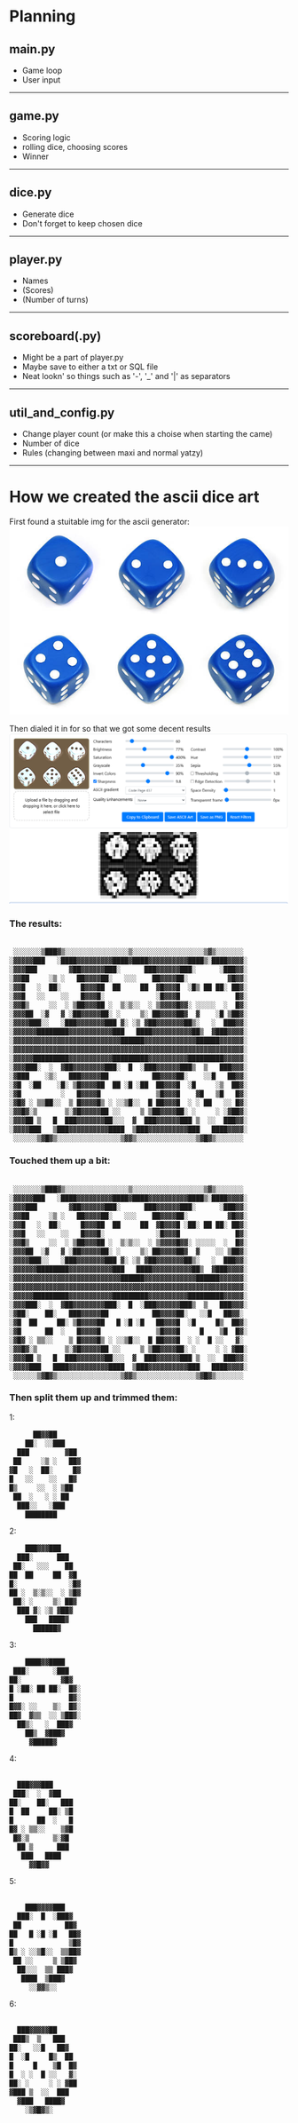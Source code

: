 # Planning
## main.py
* Game loop
* User input
---
## game.py
* Scoring logic
* rolling dice, choosing scores
* Winner
---
## dice.py
* Generate dice
* Don't forget to keep chosen dice
---
## player.py
* Names
* (Scores)
* (Number of turns)
---
## scoreboard(.py)
* Might be a part of player.py
* Maybe save to either a txt or SQL file
* Neat lookn' so things such as '-', '_' and '|' as separators 
---
## util_and_config.py
* Change player count (or make this a choise when starting the came)
* Number of dice
* Rules (changing between maxi and normal yatzy)
---
# How we created the ascii dice art

First found a stuitable img for the ascii generator:
![alt text](./images/istockphoto-172793327-612x612.jpg)

Then dialed it in for so that we got some decent results
![alt text](./images/ascii_generator.png)



### The results:
```

 ░░░░░░░▒███▓▒░░░░░░░░░░░░░░░░▒░░░░░░░░░░░░░░░░░░▒▓▒░░░░░░░ 
░▓▓▓▓▓███   ░████▓▓▓▓▓▓▓▓▓████▓████▓▓▓▓▓▓▓▓▓▓████▒░████▓▓▓▓░ 
░▓▓▓███        ▓██▓▓▓▓▓▓███░      ███▓▓▓▓▓▓███░      ░███▓▓░
░▓▓██     ░▒ ░   ██▓▓▓▓██░   ░░░    ██▓▓▓▓██░          ▓█▓▓░
░▓▓█   ░  ██░     █▓▓▓██  ██     ██  ▓█▓▓▓█  ░█▒ ██ ██░ ██▓░
░▓▓█   ░░    ░░   █▓▓▓█░             ░█▓▓▓█              █▓░
░▓▓█▒     ░░  ░ ▒██▓▓▓██ ░  ▒░▒░░  ░ ▒▓▓▓▓█▓▓░ ░░░░░  ░  █▓░
░▓▓▓██  ░▓   ▓ ░██▓▓▓▓▓██░ ░     ▒░ ██▓▓▓▓██▓  ▓    ░█ ▒██▓░
░▓▓▓▓███░░   ░███▓▓▓▓▓▓▓███ ▓░ ░▒ ▓██▓▓▓▓▓▓▓██▒░   ░  ███▓▓░
░▓▓▓▓▓▓████████▓▓▓▓▓▓▓▓▓▓▓███   ████▓▓▓▓▓▓▓▓▓▓██▒  ▓███▓▓▓▓░
░▓▓▓▓▓▓▓▓▓▓▓▓▓▓▓▓▓▓▓▓▓▓▓▓▓▓▓██████▓▓▓▓▓▓▓▓▓▓▓▓▓██████▓▓▓▓▓▓░
░▓▓▓▓▓▓▓▓▓▓▓▓▓▓▓▓▓▓▓▓▓▓▓▓▓▓▓▓▓▓▓▓▓▓▓▓▓▓▓▓▓▓▓▓▓▓▓▓▓▓▓▓▓▓▓▓▓▓░
░▓▓▓▓▓█████████▓▓▓▓▓▓▓▓▓▓▓█████████▓▓▓▓▓▓▓▓▓▓█████████▓▓▓▓▓░
░▓▓▓███░  ░  ▓██▓▓▓▓▓▓▓▓███░  █  ░███▓▓▓▓▓▓███▒  ▒   ███▓▓▓░
░▓███    ░▒░   ███▓▓▓▓▓██           ██▓▓▓▓██░    ░░█   ██▓▓░
░▓█  ░██    ░█░ ▒█▓▓▓▓██  ██ ░█ ░██  ██▓▓▓█  ░█     ░▒  ██▓░
░▓█          ░   █▓▓▓▓█              ▒█▓▓▓█    ▓█   ▒█   █▓░
░▓█▓ ░ ▒▒██░░  ▒ █▓▓▓▓█▒ ░ ░░▒█░░  █ ██▓▓▓█  ░ ░ ██   ░░ █▓░
░▓▓█▓░▒       ▒░▓█▓▓▓▓▓██ ░░     ▒ ▒██▓▓▓▓██░ ░     ░ ░▓██▓░
░▓▓▓██ ▒   █  ███▓▓▓▓▓▓▓██░░░  ▓  ███▓▓▓▓▓▓███ ▒  ░░  ███▓▓░
░▓▓▓▓███   ▒███▓▓▓▓▓▓▓▓▓▓████  ▒███▓▓▓▓▓▓▓▓▓▓███   ████▓▓▓▓░
 ░░░░░░▒▓█▓▒░░░░░░░░░░░░░░░░▒▓▓▒░░░░░░░░░░░░░░░▒▓█▓▒░░░░░░░ 
```


### Touched them up a bit:
```

 ░░░░░░░▒███▓▒░░░░░░░░░░░░░░░░▒░░░░░░░░░░░░░░░░░░▒▓▒░░░░░░░ 
░▓▓▓▓▓███   ░████▓▓▓▓▓▓▓▓▓████▓████▓▓▓▓▓▓▓▓▓▓████▒░████▓▓▓▓░
░▓▓▓███        ▓██▓▓▓▓▓▓███░      ███▓▓▓▓▓▓███░      ░███▓▓░
░▓▓██     ░▒ ░   ██▓▓▓▓██░   ░░░    ██▓▓▓▓██░          ▓█▓▓░
░▓▓█   ░  ██░     █▓▓▓██  ██     ██  ▓█▓▓▓█ ░██░ ██ ██░ ██▓░
░▓▓█   ░░    ░░   █▓▓▓█░             ░█▓▓▓█              █▓░
░▓▓█▒     ░░  ░ ▒██▓▓▓██ ░  ▒░▒░░  ░ ▒▓▓▓▓█▓▓░ ░░░░░  ░  █▓░
░▓▓▓██  ░▓   ▓ ░██▓▓▓▓▓██░ ░     ▒░ ██▓▓▓▓██▓  ▓    ░░ ▒██▓░
░▓▓▓▓███░░   ░███▓▓▓▓▓▓▓███ ▓░ ░▒ ▓██▓▓▓▓▓▓▓██▒░   ░  ███▓▓░
░▓▓▓▓▓▓████████▓▓▓▓▓▓▓▓▓▓▓███   ████▓▓▓▓▓▓▓▓▓▓██▒  ▓███▓▓▓▓░
░▓▓▓▓▓▓▓▓▓▓▓▓▓▓▓▓▓▓▓▓▓▓▓▓▓▓▓██████▓▓▓▓▓▓▓▓▓▓▓▓▓██████▓▓▓▓▓▓░
░▓▓▓▓▓▓▓▓▓▓▓▓▓▓▓▓▓▓▓▓▓▓▓▓▓▓▓▓▓▓▓▓▓▓▓▓▓▓▓▓▓▓▓▓▓▓▓▓▓▓▓▓▓▓▓▓▓▓░
░▓▓▓▓▓█████████▓▓▓▓▓▓▓▓▓▓▓█████████▓▓▓▓▓▓▓▓▓▓█████████▓▓▓▓▓░
░▓▓▓███░  ░  ▓██▓▓▓▓▓▓▓▓███░  █  ░███▓▓▓▓▓▓███▒  ▒   ███▓▓▓░
░▓██░    ██░   ███▓▓▓▓▓██           ██▓▓▓▓██░   ░░█   ██▓▓░
░▓█  ██     ██░ ▒█▓▓▓▓██   █ ░█ ░█   ██▓▓▓█  ░█     █▒  ██▓░
░▓█      ██  ░   █▓▓▓▓█              ▒█▓▓▓█     █    ▒█  █▓░
░▓█▓ ░ ▒▒░░    ▒ █▓▓▓▓█▒ ░ ░░▒█░░  █ ██▓▓▓█  ░ ░  █ ░░   ▓░
░▓▓█▓░▒       ▒░▓█▓▓▓▓▓██ ░░     ▒ ▒██▓▓▓▓██░ ░     ░ ░ ▓██░
░▓▓▓██ ▒   █  ███▓▓▓▓▓▓▓██░░░  ▓  ███▓▓▓▓▓▓███ ▒  ░░  ███▓▓░
░▓▓▓▓███   ████▓▓▓▓▓▓▓▓▓▓████  ▒███▓▓▓▓▓▓▓▓▓▓███   ████▓▓▓▓░
 ░░░░░░▒▓█▓▒░░░░░░░░░░░░░░░░▒▓▓▒░░░░░░░░░░░░░░░▒▓█▓▒░░░░░░░
```

### Then split them up and trimmed them:
1:
```
      ██▓▓██
    ██░  ░░███ 
  ███         ▓██ 
 ██     ░▒ ░   ██▓
▓█   ░  ██░     █▓
█   ░░    ░░   █▓
█▒     ░░  ░ ▒██    
 ██  ░   ░ ░ ██    
  ███░░   ░███    
    ████████    
``` 

2:
```
    ███▓▓▓███
  ███░      ███
 ██░   ░░░    ██
██  ██     ██  ▓█
█░             ░█▓
██ ░  ▒░▒░░  ░ ▒█▓
 ██░ ░     ▒░ ██▓
  ███ ▓░ ░▒ ▓██▓
    ███   ████▓
      ██████▓
```
3:
```
    ████▓▓████
 ███░      ░███
██░          ▓█▓
█ ░██░ ██ ██░  █▓░
█              █▓░
█▓▓░ ░░    ▒░  █▓░
██▓  ▓▒▒  ░░ ▒██▓░
  ██▒░   ░  ███▓
    ██▒  ▓███▓
     ▓█████▓
```
4:
```

  ███▓▓▓███    
 ███░  ░  ▓██ 
██░    ██░   ███   
█  ██     ██░ ▒█ 
█      ██  ░   █   
█▓ ░ ▒▒░░    ▒▓█ 
 █▓░▒      ▒░▓█
  ██ ▒      ███  
   ███   ████   
     ▓▓█▓▓   
```
 
5:
```
 
    ███▓▓▓▓███
  ███░  █  ░███▓
 ██           ██▓
██   █ ░█ ░█   ██▓
█              ▒█▓
█▒ ░ ░░▒█░░  ▒▒██▓
 ██ ░░     ▒ ▒██▓
  ██░░░  ▒▒ ███▓
   ████  ▒███▓
     ░░▓▓▒░░
```
  
6:
```

  ███▓▓▓▓▓██
 ███▒  ▒   ███
██░   ░░█   ██▓
█  ░█     █▒  ██
█     █    ▒█  █▓
█  ░ ░  █ ░░   ▓░
██░ ░     ░ ░ ▓██
▓███ ▒  ░░  ███
  ▓███   ████▓
    ░▒▓█▓▒░
```

